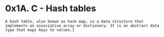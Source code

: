 # 0x1A. C - Hash tables
	A hash table, also known as hash map, is a data structure that implements an associative array or dictionary. It is an abstract data type that maps keys to values.[
